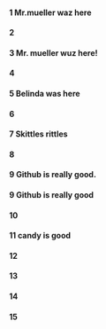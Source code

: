 #### 1 Mr.mueller waz here 
#### 2
#### 3 Mr. mueller wuz here!
#### 4
#### 5 Belinda was here 
#### 6
#### 7 Skittles rittles 
#### 8
#### 9 Github is really good. 
#### 9 Github is really good
#### 10
#### 11 candy is good
#### 12
#### 13
#### 14
#### 15